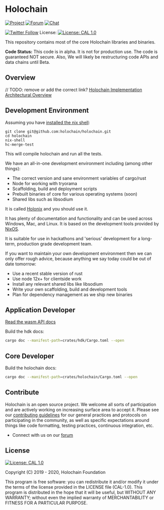 # Holochain

[![Project](https://img.shields.io/badge/project-holochain-blue.svg?style=flat-square)](http://holochain.org/)
[![Forum](https://img.shields.io/badge/chat-forum%2eholochain%2enet-blue.svg?style=flat-square)](https://forum.holochain.org)
[![Chat](https://img.shields.io/badge/chat-chat%2eholochain%2enet-blue.svg?style=flat-square)](https://chat.holochain.org)

[![Twitter Follow](https://img.shields.io/twitter/follow/holochain.svg?style=social&label=Follow)](https://twitter.com/holochain)
License: [![License: CAL 1.0](https://img.shields.io/badge/License-CAL%201.0-blue.svg)](https://github.com/holochain/cryptographic-autonomy-license)

This repository contains most of the core Holochain libraries and binaries.

**Code Status:** This code is in alpha. It is not for production use. The code is guaranteed NOT secure. Also, We will likely be restructuring code APIs and data chains until Beta.

## Overview

// TODO: remove or add the correct link?
[Holochain Implementation Architectural Overview](./docs/TODO.md)

## Development Environment

Assuming you have [installed the nix shell](https://nixos.wiki/wiki/Nix_Installation_Guide):

```
git clone git@github.com:holochain/holochain.git
cd holochain
nix-shell
hc-merge-test
```

This will compile holochain and run all the tests.

We have an all-in-one development environment including (among other things):

- The correct version and sane environment variables of cargo/rust
- Node for working with tryorama
- Scaffolding, build and deployment scripts
- Prebuilt binaries of core for various operating systems (soon)
- Shared libs such as libsodium

It is called [Holonix](https://github.com/holochain/holonix) and you should use it.

It has plenty of documentation and functionality and can be used across Windows, Mac, and Linux.
It is based on the development tools provided by [NixOS](http://nixos.org/).

It is suitable for use in hackathons and 'serious' development for a long-term,
production grade development team.

If you want to maintain your own development environment then we can only offer
rough advice, because anything we say today could be out of date tomorrow:

- Use a recent stable version of rust
- Use node 12x+ for clientside work
- Install any relevant shared libs like libsodium
- Write your own scaffolding, build and development tools
- Plan for dependency management as we ship new binaries

## Application Developer

[Read the wasm API docs](./crates/hdk/README.md)

Build the hdk docs:
```bash
cargo doc --manifest-path=crates/hdk/Cargo.toml --open
```

## Core Developer

Build the holochain docs:
```bash
cargo doc --manifest-path=crates/holochain/Cargo.toml --open
```

## Contribute
Holochain is an open source project.  We welcome all sorts of participation and are actively working on increasing surface area to accept it.  Please see our [contributing guidelines](/CONTRIBUTING.md) for our general practices and protocols on participating in the community, as well as specific expectations around things like code formatting, testing practices, continuous integration, etc.

* Connect with us on our [forum](https://forum.holochain.org)

## License
 [![License: CAL 1.0](https://img.shields.io/badge/License-CAL%201.0-blue.svg)](https://github.com/holochain/cryptographic-autonomy-license)

Copyright (C) 2019 - 2020, Holochain Foundation

This program is free software: you can redistribute it and/or modify it under the terms of the license
provided in the LICENSE file (CAL-1.0).  This program is distributed in the hope that it will be useful,
but WITHOUT ANY WARRANTY; without even the implied warranty of MERCHANTABILITY or FITNESS FOR A PARTICULAR
PURPOSE.
